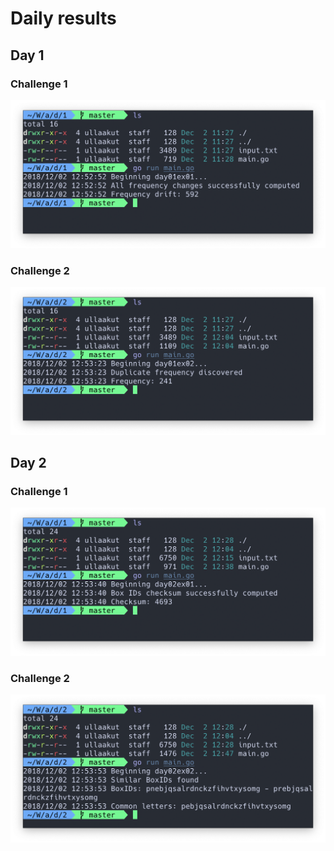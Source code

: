 # Daily results

## Day 1

### Challenge 1

<p align="center">
    <img src="img/0101.png">
</p>

### Challenge 2

<p align="center">
    <img src="img/0102.png">
</p>

## Day 2

### Challenge 1

<p align="center">
    <img src="img/0201.png">
</p>

### Challenge 2

<p align="center">
    <img src="img/0202.png">
</p>
